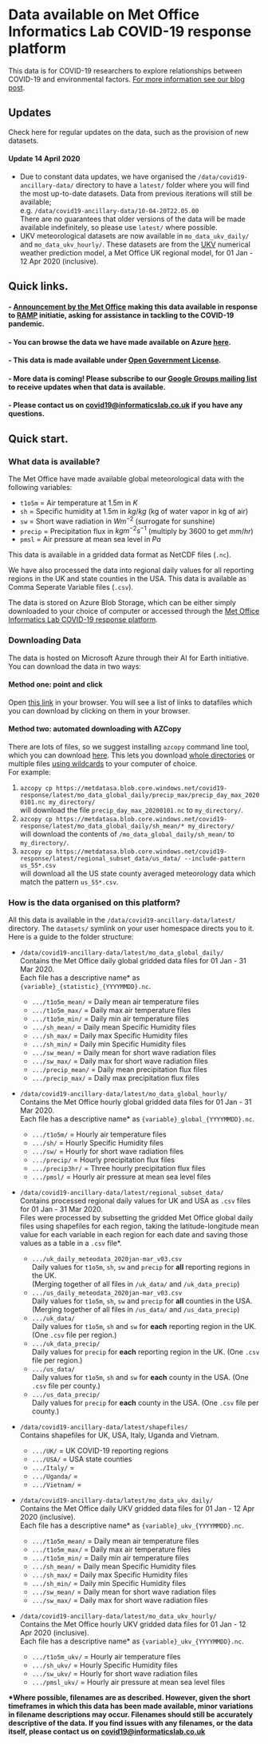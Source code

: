 # Data available on Met Office Informatics Lab COVID-19 response platform

This data is for COVID-19 researchers to explore relationships between COVID-19 and environmental factors. [For more information see our blog post](https://medium.com/informatics-lab/met-office-and-partners-offer-data-and-platform-for-covid-19-researchers-83848ac55f5f).


## Updates
Check here for regular updates on the data, such as the provision of new datasets.

#### Update 14 April 2020
- Due to constant data updates, we have organised the `/data/covid19-ancillary-data/` directory to have a `latest/` folder where you will find the most up-to-date datasets.
Data from previous iterations will still be available; <br>e.g. `/data/covid19-ancillary-data/10-04-20T22.05.00`<br>
There are no guarantees that older versions of the data will be made available indefinitely, so please use `latest/` where possible.
- UKV meteorological datasets are now available in `mo_data_ukv_daily/` and `mo_data_ukv_hourly/`. These datasets are from the [UKV](https://www.metoffice.gov.uk/research/approach/modelling-systems/unified-model/weather-forecasting) numerical weather prediction model, a Met Office UK regional model, for 01 Jan - 12 Apr 2020 (inclusive).


## Quick links.

#### - [Announcement by the Met Office](https://medium.com/informatics-lab/met-office-and-partners-offer-data-and-compute-platform-for-covid-19-researchers-83848ac55f5f) making this data available in response to [RAMP](https://epcced.github.io/ramp/) initiatie, asking for assistance in tackling to the COVID-19 pandemic.

#### - You can browse the data we have made available on Azure [here](index.html).

#### - This data is made available under [Open Government License](http://www.nationalarchives.gov.uk/doc/open-government-licence/version/3/).

#### - More data is coming! Please subscribe to our [Google Groups mailing list](https://groups.google.com/forum/#!forum/met-office-covid-19-data-and-platform-updates/join) to receive updates when that data is available.

#### - Please contact us on [covid19@informaticslab.co.uk](mailto:covid19@informaticslab.co.uk) if you have any questions.



## Quick start.

### What data is available?
The Met Office have made available global meteorological data with the following variables:

- `t1o5m` = Air temperature at 1.5m in $K$
- `sh` = Specific humidity at 1.5m in $kg/kg$ (kg of water vapor in kg of air)
- `sw` = Short wave radiation in $W m^{-2}$ (surrogate for sunshine)
- `precip` = Precipitation flux in $kg m^{-2} s^{-1}$ (multiply by 3600 to get $mm / hr$)
- `pmsl` = Air pressure at mean sea level in $Pa$

This data is available in a gridded data format as NetCDF files (`.nc`).

We have also processed the data into regional daily values for all reporting regions in the UK and state counties in the USA. This data is available as Comma Seperate Variable files (`.csv`).

The data is stored on Azure Blob Storage, which can be either simply downloaded to your choice of computer or accessed through the [Met Office Informatics Lab COVID-19 response platform](https://covid19-response.informaticslab.co.uk/).

### Downloading Data
The data is hosted on Microsoft Azure through their AI for Earth initiative. You can download the data in two ways:

#### Method one: point and click
Open [this link](https://metdatasa.blob.core.windows.net/covid19-response/index.html) in your browser. You will see a list of links to datafiles which you can download by clicking on them in your browser.

#### Method two: automated downloading with AZCopy
There are lots of files, so we suggest installing `azcopy` command line tool, which you can download [here](https://docs.microsoft.com/en-us/azure/storage/common/storage-use-azcopy-v10#download-azcopy). This lets you download [whole directories](https://docs.microsoft.com/en-us/azure/storage/common/storage-use-azcopy-blobs?toc=/azure/storage/blobs/toc.json#download-the-contents-of-a-directory) or multiple files [using wildcards](https://docs.microsoft.com/en-us/azure/storage/common/storage-use-azcopy-blobs?toc=/azure/storage/blobs/toc.json#use-wildcard-characters-1) to your computer of choice. <br>
For example: <br>
1. `azcopy cp https://metdatasa.blob.core.windows.net/covid19-response/latest/mo_data_global_daily/precip_max/precip_day_max_20200101.nc my_directory/`<br>
will download the file `precip_day_max_20200101.nc` to `my_directory/`.
2. `azcopy cp https://metdatasa.blob.core.windows.net/covid19-response/latest/mo_data_global_daily/sh_mean/* my_directory/`<br>
will download the contents of `/mo_data_global_daily/sh_mean/` to `my_directory/`.
3. `azcopy cp https://metdatasa.blob.core.windows.net/covid19-response/latest/regional_subset_data/us_data/ --include-pattern us_55*.csv`<br>
will download all the US state county averaged meteorology data which match the pattern `us_55*.csv`.


### How is the data organised on this platform?
All this data is available in the `/data/covid19-ancillary-data/latest/` directory. 
The `datasets/` symlink on your user homespace directs you to it. <br>
Here is a guide to the folder structure:

- `/data/covid19-ancillary-data/latest/mo_data_global_daily/`<br>
Contains the Met Office daily global gridded data files for 01 Jan - 31 Mar 2020.<br>
Each file has a descriptive name* as `{variable}_{statistic}_{YYYYMMDD}.nc`.
    - `.../t1o5m_mean/` = Daily mean air temperature files
    - `.../t1o5m_max/` = Daily max air temperature files
    - `.../t1o5m_min/` = Daily min air temperature files
    - `.../sh_mean/` = Daily mean Specific Humidity files
    - `.../sh_max/` = Daily max Specific Humidity files
    - `.../sh_min/` = Daily min Specific Humidity files
    - `.../sw_mean/` = Daily mean for short wave radiation files
    - `.../sw_max/` = Daily max for short wave radiation files
    - `.../precip_mean/` = Daily mean precipitation flux files
    - `.../precip_max/` = Daily max precipitation flux files
    
    
- `/data/covid19-ancillary-data/latest/mo_data_global_hourly/`<br>
Contains the Met Office hourly global gridded data files for 01 Jan - 31 Mar 2020.<br>
Each file has a descriptive name* as `{variable}_global_{YYYYMMDD}.nc`.
    - `.../t1o5m/` = Hourly air temperature files
    - `.../sh/` = Hourly Specific Humidity files
    - `.../sw/` = Hourly for short wave radiation files
    - `.../precip/` = Hourly precipitation flux files
    - `.../precip3hr/` = Three hourly precipitation flux files
    - `.../pmsl/` = Hourly air pressure at mean sea level files


- `/data/covid19-ancillary-data/latest/regional_subset_data/`<br>
Contains processed regional daily values for UK and USA as `.csv` files for 01 Jan - 31 Mar 2020.<br>
Files were processed by subsetting the gridded Met Office global daily files using shapefiles for each region, taking the latitude-longitude mean value for each variable in each region for each date and saving those values as a table in a `.csv` file*.
    - `.../uk_daily_meteodata_2020jan-mar_v03.csv` <br>
    Daily values for `t1o5m`, `sh`, `sw` and `precip` for **all** reporting regions in the UK. <br>
    (Merging together of all files in `/uk_data/` and `/uk_data_precip`)
    - `.../us_daily_meteodata_2020jan-mar_v03.csv`<br>
    Daily values for `t1o5m`, `sh`, `sw` and `precip` for **all** counties in the USA. <br>
    (Merging together of all files in `/us_data/` and `/us_data_precip`)
    - `.../uk_data/`<br> 
    Daily values for `t1o5m`, `sh` and `sw` for **each** reporting region in the UK. (One `.csv` file per region.)
    - `.../uk_data_precip/`<br> 
    Daily values for `precip` for **each** reporting region in the UK. (One `.csv` file per region.)
    - `.../us_data/`<br>
    Daily values for `t1o5m`, `sh` and `sw` for **each** county in the USA. (One `.csv` file per county.)
    - `.../us_data_precip/`<br>
    Daily values for `precip` for **each** county in the USA. (One `.csv` file per county.)


- `/data/covid19-ancillary-data/latest/shapefiles/`<br>
Contains shapefiles for UK, USA, Italy, Uganda and Vietnam.
    - `.../UK/` = UK COVID-19 reporting regions
    - `.../USA/` = USA state counties 
    - `.../Italy/` = 
    - `.../Uganda/` = 
    - `.../Vietnam/` = 


- `/data/covid19-ancillary-data/latest/mo_data_ukv_daily/`<br>
Contains the Met Office daily UKV gridded data files for 01 Jan - 12 Apr 2020 (inclusive).<br>
Each file has a descriptive name* as `{variable}_ukv_{YYYYMMDD}.nc`.
    - `.../t1o5m_mean/` = Daily mean air temperature files
    - `.../t1o5m_max/` = Daily max air temperature files
    - `.../t1o5m_min/` = Daily min air temperature files
    - `.../sh_mean/` = Daily mean Specific Humidity files
    - `.../sh_max/` = Daily max Specific Humidity files
    - `.../sh_min/` = Daily min Specific Humidity files
    - `.../sw_mean/` = Daily mean for short wave radiation files
    - `.../sw_max/` = Daily max for short wave radiation files    


- `/data/covid19-ancillary-data/latest/mo_data_ukv_hourly/`<br>
Contains the Met Office hourly UKV gridded data files for 01 Jan - 12 Apr 2020 (inclusive).<br>
Each file has a descriptive name* as `{variable}_ukv_{YYYYMMDD}.nc`.
    - `.../t1o5m_ukv/` = Hourly air temperature files
    - `.../sh_ukv/` = Hourly Specific Humidity files
    - `.../sw_ukv/` = Hourly for short wave radiation files
    - `.../pmsl_ukv/` = Hourly air pressure at mean sea level files
    
__*Where possible, filenames are as described. However, given the short timeframes in which this data has been made available, minor variations in filename descriptions may occur. Filenames should still be accurately descriptive of the data. If you find issues with any filenames, or the data itself, please contact us on [covid19@informaticslab.co.uk](mailto:covid19@informaticslab.co.uk)__